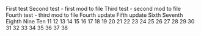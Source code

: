 First test
Second test - first mod to file
Third test - second mod to file
Fourth test - third mod to file
Fourth update
Fifth update
Sixth
Seventh
Eighth
Nine
Ten
11
12
13
14
15
16
17
18
19
20
21
22
23
24
25
26
27
28
29
30
31
32
33
34
35
36
37
38
